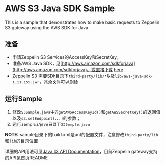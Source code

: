# AWS S3 Java SDK Sample

This is a sample that demonstrates how to make basic requests to Zeppelin S3 gateway using the AWS SDK for Java.

## 准备

*   申请Zeppelin S3 Services的AccessKey和SecretKey。
*   准备AWS Java SDK，见[http://aws.amazon.com/sdkforjava](http://aws.amazon.com/sdkforjava)。或直接下载 [here](https://sdk-for-java.amazonwebservices.com/latest/aws-java-sdk.zip).
*   Zeppelin S3 需要SDK目录下`third-party/lib/*`以及`lib/aws-java-sdk-1.11.155.jar`，其余文件可以删除

## 运行Sample

1. 修改`S3Sample.java`中的`getAWSAccessKeyId()`和`getAWSSecretKey()`的返回值以及`s3.setEndpoint(...)`的参数；
2. 运行samples/java目录下`S3Sample.java`

**NOTE:** sample目录下的build.xml是ant的配置文件，注意修改`third-party/lib`和`lib`的目录位置

详细的API用法可见[Java S3 API Documentation](http://docs.aws.amazon.com/AWSJavaSDK/latest/javadoc/index.html)，目前Zeppelin gateway支持的API见首页README